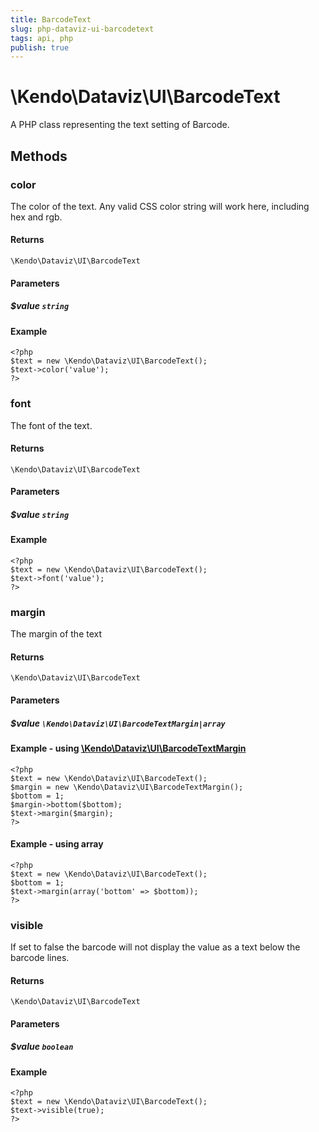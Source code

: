 ```yaml
---
title: BarcodeText
slug: php-dataviz-ui-barcodetext
tags: api, php
publish: true
---
```


# \Kendo\Dataviz\UI\BarcodeText

A PHP class representing the text setting of Barcode.


## Methods

### color
The color of the text. Any valid CSS color string will work here, including hex and rgb.

#### Returns
`\Kendo\Dataviz\UI\BarcodeText`

#### Parameters

##### $value `string`



#### Example 
    <?php
    $text = new \Kendo\Dataviz\UI\BarcodeText();
    $text->color('value');
    ?>

### font
The font of the text.

#### Returns
`\Kendo\Dataviz\UI\BarcodeText`

#### Parameters

##### $value `string`



#### Example 
    <?php
    $text = new \Kendo\Dataviz\UI\BarcodeText();
    $text->font('value');
    ?>

### margin

The margin of the text

#### Returns
`\Kendo\Dataviz\UI\BarcodeText`

#### Parameters

##### $value `\Kendo\Dataviz\UI\BarcodeTextMargin|array`


#### Example - using [\Kendo\Dataviz\UI\BarcodeTextMargin](/kendo-ui/api/wrappers/php/Kendo/Dataviz/UI/BarcodeTextMargin)
    <?php
    $text = new \Kendo\Dataviz\UI\BarcodeText();
    $margin = new \Kendo\Dataviz\UI\BarcodeTextMargin();
    $bottom = 1;
    $margin->bottom($bottom);
    $text->margin($margin);
    ?>

#### Example - using array

    <?php
    $text = new \Kendo\Dataviz\UI\BarcodeText();
    $bottom = 1;
    $text->margin(array('bottom' => $bottom));
    ?>

### visible
If set to false the barcode will not display the value as a text below the barcode lines.

#### Returns
`\Kendo\Dataviz\UI\BarcodeText`

#### Parameters

##### $value `boolean`



#### Example 
    <?php
    $text = new \Kendo\Dataviz\UI\BarcodeText();
    $text->visible(true);
    ?>

